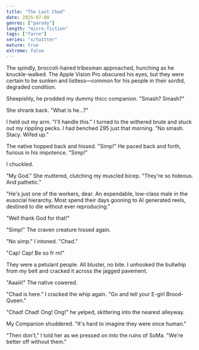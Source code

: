```yaml
---
title: "The Last Chad"
date: 2025-07-08
genres: ["parody"]
length: "micro-fiction"
tags: ["farce"]
series: "x/twitter"
mature: true
extreme: false
---
```

The spindly, broccoli-haired tribesman approached, hunching as he knuckle-walked. The Apple Vision Pro obscured his eyes, but they were certain to be sunken and listless—common for his people in their sordid, degraded condition.

Sheepishly, he prodded my dummy thicc companion. "Smash? Smash?"

She shrank back. "What is he...?"

I held out my arm. "I'll handle this." I turned to the withered brute and stuck out my rippling pecks. I had benched 295 just that morning. "No smash. Stacy. Wifed up."

The native hopped back and hissed. "Simp!" He paced back and forth, furious in his impotence. "Simp!"

I chuckled.

"My God." She muttered, clutching my muscled bicep. "They're so hideous. And pathetic."

"He's just one of the workers, dear. An expendable, low-class male in the eusocial hierarchy. Most spend their days gooning to AI generated reels, destined to die without ever reproducing."

"Well thank God for that!"

"Simp!" The craven creature hissed again.

"No simp." I intoned. "Chad."

"Cap! Cap! Be so fr rn!" 

They were a petulant people. All bluster, no bite. I unhooked the bullwhip from my belt and cracked it across the jagged pavement.

"Aaaiii!" The native cowered.

"Chad is here." I cracked the whip again. "Go and tell your E-girl Brood-Queen." 

"Chad! Chad! Ong! Ong!" he yelped, skittering into the nearest alleyway.

My Companion shuddered. "It's hard to imagine they were once human." 

"Then don't," I told her as we pressed on into the ruins of SoMa. "We're better off without them."